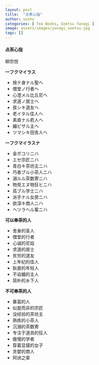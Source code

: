```yaml
---
layout: post
title:  "点茶心指"
author: soshu
categories: [ Tea Books, Soetsu Yanagi ]
image: assets/images/yanagi_soetsu.jpg
tags: []
---
```


#### 点茶心指

柳宗悦

**一フクマイラス**

+ 捨テ身ナル聖へ
+ 僧堂ノ行者ヘ
+ 心澄メル比丘尼ヘ
+ 求道ノ居士ヘ
+ 貧シキ道友ヘ
+ 老イタル佳人ヘ
+ 素直ナル若人ヘ
+ 媚ビザル主ヘ
+ ツマシキ田舎人ヘ

**一フクマイラスナ**

+ 金ボコリニハ
+ エセ宗匠ニハ
+ 青白キ茶坊主ニハ
+ 巧者ブル小茶人ニハ
+ 溺ルル茶数寄ニハ
+ 物見エヌ物狂ヒニハ
+ 高ブル学士ニハ
+ 派手ナル女房ニハ
+ 欲深キ商人ニハ
+ ヘツラヘル輩ニハ

**可以奉茶的人**
+ 舍身的圣人
+ 僧堂的行者
+ 心诚的尼姑
+ 求道的居士
+ 贫穷的道友
+ 上年纪的佳人
+ 耿直的年轻人
+ 不谄媚的主人
+ 简朴的乡下人

**不可奉茶的人**
+ 暴富的人
+ 似是而非的宗匠
+ 没经验的茶坊主
+ 熟练的小茶人
+ 沉溺的茶数寄
+ 专注于道具的狂人
+ 傲慢的学者
+ 穿着显摆的女子
+ 贪婪的商人
+ 阿谀之辈
